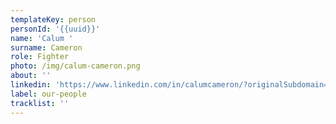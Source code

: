 ```yaml
---
templateKey: person
personId: '{{uuid}}'
name: 'Calum '
surname: Cameron
role: Fighter
photo: /img/calum-cameron.png
about: ''
linkedin: 'https://www.linkedin.com/in/calumcameron/?originalSubdomain=ee'
label: our-people
tracklist: ''
---
```

